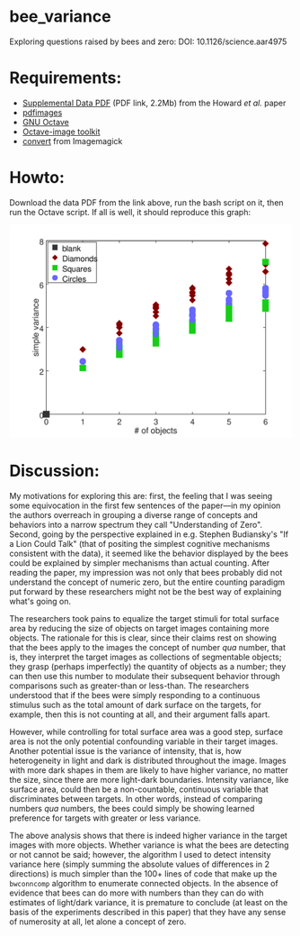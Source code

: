 # bee_variance
Exploring questions raised by bees and zero: DOI: 10.1126/science.aar4975

# Requirements:

- [Supplemental Data PDF](http://science.sciencemag.org/highwire/filestream/711185/field_highwire_adjunct_files/0/aar4975_Howard_SM.pdf) (PDF link, 2.2Mb) from the Howard _et al._ paper
- [pdfimages](https://en.wikipedia.org/wiki/Pdfimages)
- [GNU Octave](https://www.gnu.org/software/octave/)
- [Octave-image toolkit](https://octave.sourceforge.io/image/)
- [convert](https://imagemagick.org/script/convert.php) from Imagemagick

# Howto:

Download the data PDF from the link above, run the bash script on it, then run the Octave script.
If all is well, it should reproduce this graph:

![beegraph](beegraph.png)

# Discussion:

My motivations for exploring this are: first, the  feeling that I was seeing some equivocation in the first few sentences of the paper—in my opinion the authors overreach in grouping a diverse range of concepts and behaviors into a narrow spectrum they call "Understanding of Zero". Second, going by the perspective explained in e.g. Stephen Budiansky's "If a Lion Could Talk" (that of positing the simplest cognitive mechanisms consistent with the data), it seemed like the behavior displayed by the bees could be explained by simpler mechanisms than actual counting. After reading the paper, my impression was not only that bees probably did not understand the concept of numeric zero, but the entire counting paradigm put forward by these researchers might not be the best way of explaining what's going on.

The researchers took pains to equalize the target stimuli for total surface area by reducing the size of objects on target images containing more objects. The rationale for this is clear, since their claims rest on showing that the bees apply to the images the concept of number _qua_ number, that is, they interpret the target images as collections of segmentable objects; they grasp (perhaps imperfectly) the quantity of objects as a number; they can then use this number to modulate their subsequent behavior through comparisons such as greater-than or less-than. The researchers understood that if the bees were simply responding to a continuous stimulus such as the total amount of dark surface on the targets, for example, then this is not counting at all, and their argument falls apart. 

However, while controlling for total surface area was a good step, surface area is not the only potential confounding variable in their target images. Another potential issue is the variance of intensity, that is, how heterogeneity in light and dark is distributed throughout the image. Images with more dark shapes in them are likely to have higher variance, no matter the size, since there are more light-dark boundaries. Intensity variance, like surface area, could then be a non-countable, continuous variable that discriminates between targets. In other words, instead of comparing numbers _qua_ numbers, the bees could simply be showing learned preference for targets with greater or less variance. 

The above analysis shows that there is indeed higher variance in the target images with more objects. Whether variance is what the bees are detecting or not cannot be said; however, the algorithm I used to detect intensity variance here (simply summing the absolute values of differences in 2 directions) is much simpler than the 100+ lines of code that make up the `bwconncomp` algorithm to enumerate connected objects. In the absence of evidence that bees can do more with numbers than they can do with estimates of light/dark variance, it is premature to conclude (at least on the basis of the experiments described in this paper) that they have any sense of numerosity at all, let alone a concept of zero. 
